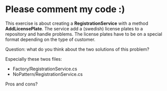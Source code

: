 ﻿# Please comment my code :)

This exercise is about creating a **RegistrationService** with a method **AddLicensePlate**.
The service add a (swedish) license plates to a repository and handle problems.
The license plates have to be on a special format depending on the type of customer.

Question: what do you think about the two solutions of this problem?

Especially these twos files:
- Factory/RegistrationService.cs
- NoPattern/RegistrationService.cs

Pros and cons?